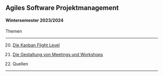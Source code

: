 ## Agiles Software Projektmanagement

#### Wintersemester 2023/2024

Themen

----

20.  [Die Kanban Flight Level](?url=20.kapitel.md)

21.  [Die Gestaltung von Meetings und 
Workshops](?url=21.kapitel.md)

22.  Quellen
---